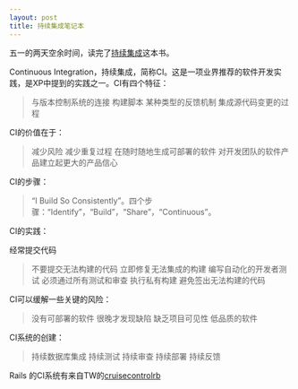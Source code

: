 ```yaml
--- 
layout: post
title: 持续集成笔记本
---
```

五一的两天空余时间，读完了<a href="http://www.amazon.com/Continuous-Integration-Improving-Addison-Wesley-Signature/dp/0321336380/ref=sr_11_1?ie=UTF8&amp;qid=1200534624&amp;sr=11-1">持续集成</a>这本书。

Continuous Integration，持续集成，简称CI。这是一项业界推荐的软件开发实践，是XP中提到的实践之一。CI有四个特征：

> 与版本控制系统的连接
> 构建脚本
> 某种类型的反馈机制
> 集成源代码变更的过程

CI的价值在于：

> 减少风险
> 减少重复过程
> 在随时随地生成可部署的软件
> 对开发团队的软件产品建立起更大的产品信心

CI的步骤：

> “I Build So Consistently”。四个步骤：“Identify”，“Build”，“Share”，“Continuous”。

CI的实践：

经常提交代码
> 不要提交无法构建的代码
> 立即修复无法集成的构建
> 编写自动化的开发者测试
> 必须通过所有测试和审查
> 执行私有构建
> 避免签出无法构建的代码

CI可以缓解一些关键的风险：
> 没有可部署的软件
> 很晚才发现缺陷
> 缺乏项目可见性
> 低品质的软件

CI系统的创建：
> 持续数据库集成
> 持续测试
> 持续审查
> 持续部署
> 持续反馈

Rails 的CI系统有来自TW的<a href="http://cruisecontrolrb.thoughtworks.com/">cruisecontrolrb</a>
